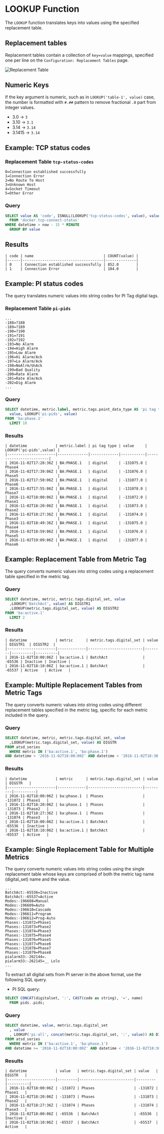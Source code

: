 # LOOKUP Function

The `LOOKUP` function translates keys into values using the specified replacement table.

## Replacement tables

Replacement tables contain a collection of `key=value` mappings, specified one per line on the `Configuration: Replacement Tables` page.

![Replacement Table](../images/replacement-table-tcp.png)

## Numeric Keys

If the key argument is numeric, such as in `LOOKUP('table-1', value)` case, the number is formatted with `#.##` pattern to remove fractional `.0` part from integer values.

* 3.0 -> `3`
* 3.10 -> `3.1`
* 3.14 -> `3.14`
* 3.1415 -> `3.14`

## Example: TCP status codes

### Replacement Table `tcp-status-codes`

```ls
0=Connection established successfully
1=Connection Error
2=No Route To Host
3=Unknown Host
4=Socket Timeout
5=Other Error
```

### Query

```sql
SELECT value AS 'code', ISNULL(LOOKUP('tcp-status-codes', value), value) AS 'name', COUNT(value)
  FROM 'docker.tcp-connect-status'
WHERE datetime > now - 15 * MINUTE
  GROUP BY value
```

## Results

```ls
| code | name                                | COUNT(value) |
|------|-------------------------------------|--------------|
| 0    | Connection established successfully | 852.0        |
| 1    | Connection Error                    | 104.0        |
```

## Example: PI status codes

The query translates numeric values into string codes for PI Tag digital tags.

### Replacement Table `pi-pids`

```ls
...
-188=?188
-189=?189
-190=?190
-191=?191
-192=?192
-193=No Alarm
-194=High Alarm
-195=Low Alarm
-196=Hi Alarm/Ack
-197=Lo Alarm/Ack
-198=NoAlrm/UnAck
-199=Bad Quality
-200=Rate Alarm
-201=Rate Alm/Ack
-202=Dig Alarm
...
```

### Query

```sql
SELECT datetime, metric.label, metric.tags.point_data_type AS 'pi tag type',
  value, LOOKUP('pi-pids', value)
FROM 'ba:phase.1'
  LIMIT 10
```

### Results

```ls
| datetime             | metric.label | pi tag type | value     | LOOKUP('pi-pids',value) |
|----------------------|--------------|-------------|-----------|-------------------------|
| 2016-11-02T17:28:36Z | BA:PHASE.1   | digital     | -131075.0 | Phase4                  |
| 2016-11-02T17:39:06Z | BA:PHASE.1   | digital     | -131076.0 | Phase5                  |
| 2016-11-02T17:50:06Z | BA:PHASE.1   | digital     | -131077.0 | Phase6                  |
| 2016-11-02T17:55:06Z | BA:PHASE.1   | digital     | -131078.0 | Phase7                  |
| 2016-11-02T18:00:06Z | BA:PHASE.1   | digital     | -131072.0 | Phase1                  |
| 2016-11-02T18:20:06Z | BA:PHASE.1   | digital     | -131073.0 | Phase2                  |
| 2016-11-02T18:27:36Z | BA:PHASE.1   | digital     | -131074.0 | Phase3                  |
| 2016-11-02T18:49:36Z | BA:PHASE.1   | digital     | -131075.0 | Phase4                  |
| 2016-11-02T18:59:06Z | BA:PHASE.1   | digital     | -131076.0 | Phase5                  |
| 2016-11-02T19:09:06Z | BA:PHASE.1   | digital     | -131077.0 | Phase6                  |
```

## Example: Replacement Table from Metric Tag

The query converts numeric values into string codes using a replacement table specified in the metric tag.

### Query

```sql
SELECT datetime, metric, metric.tags.digital_set, value
  ,LOOKUP('BatchAct', value) AS DIGSTR1
  ,LOOKUP(metric.tags.digital_set, value) AS DIGSTR2
FROM 'ba:active.1'
  LIMIT 2
```

### Results

```ls
| datetime             | metric      | metric.tags.digital_set | value  | DIGSTR1  | DIGSTR2  |
|----------------------|-------------|-------------------------|--------|----------|----------|
| 2016-11-02T18:00:06Z | ba:active.1 | BatchAct                | -65536 | Inactive | Inactive |
| 2016-11-02T18:10:06Z | ba:active.1 | BatchAct                | -65537 | Active   | Active   |
```

## Example: Multiple Replacement Tables from Metric Tags

The query converts numeric values into string codes using different replacement tables specified in the metric tag, specific for each metric included in the query.

### Query

```sql
SELECT datetime, metric, metric.tags.digital_set, value
  ,LOOKUP(metric.tags.digital_set, value) AS DIGSTR
FROM atsd_series
  WHERE metric IN ('ba:active.1', 'ba:phase.1')
AND datetime > '2016-11-02T18:00:00Z' AND datetime < '2016-11-02T18:30:00Z'
```

### Results

```ls
| datetime             | metric      | metric.tags.digital_set | value   | DIGSTR   |
|----------------------|-------------|-------------------------|---------|----------|
| 2016-11-02T18:00:06Z | ba:phase.1  | Phases                  | -131072 | Phase1   |
| 2016-11-02T18:20:06Z | ba:phase.1  | Phases                  | -131073 | Phase2   |
| 2016-11-02T18:27:36Z | ba:phase.1  | Phases                  | -131074 | Phase3   |
| 2016-11-02T18:00:06Z | ba:active.1 | BatchAct                | -65536  | Inactive |
| 2016-11-02T18:10:06Z | ba:active.1 | BatchAct                | -65537  | Active   |
```

## Example: Single Replacement Table for Multiple Metrics

The query converts numeric values into string codes using the single replacement table whose keys are comprised of both the metric tag name (digital_set) name and the value.

```ls
...
BatchAct:-65536=Inactive
BatchAct:-65537=Active
Modes:-196608=Manual
Modes:-196609=Auto
Modes:-196610=Cascade
Modes:-196611=Program
Modes:-196612=Prog-Auto
Phases:-131072=Phase1
Phases:-131073=Phase2
Phases:-131074=Phase3
Phases:-131075=Phase4
Phases:-131076=Phase5
Phases:-131077=Phase6
Phases:-131078=Phase7
Phases:-131079=Phase8
pialarm33:-262144=.
pialarm33:-262145=__ Lolo
...
```

To extract all digital sets from PI server in the above format, use the following SQL query.

* PI SQL query:

```sql
SELECT CONCAT(digitalset, ':', CAST(code as string), '=', name)
  FROM pids..pids;
```

### Query

```sql
SELECT datetime, value, metric.tags.digital_set
  , value
  , LOOKUP('pi-all', concat(metric.tags.digital_set, ':', value)) AS DIGSTR
FROM atsd_series
  WHERE metric IN ('ba:active.1', 'ba:phase.1')
AND datetime >= '2016-11-02T18:00:00Z' AND datetime < '2016-11-02T18:30:00Z'
```

### Results

```ls
| datetime             | value   | metric.tags.digital_set | value   | DIGSTR   |
|----------------------|---------|-------------------------|---------|----------|
| 2016-11-02T18:00:06Z | -131072 | Phases                  | -131072 | Phase1   |
| 2016-11-02T18:20:06Z | -131073 | Phases                  | -131073 | Phase2   |
| 2016-11-02T18:27:36Z | -131074 | Phases                  | -131074 | Phase3   |
| 2016-11-02T18:00:06Z | -65536  | BatchAct                | -65536  | Inactive |
| 2016-11-02T18:10:06Z | -65537  | BatchAct                | -65537  | Active   |
```
